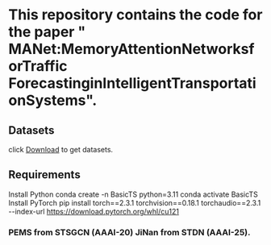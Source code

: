 # This repository contains the code for the paper " MANet:MemoryAttentionNetworksforTraffic ForecastinginIntelligentTransportationSystems".
## Datasets 
click [Download](https://pan.baidu.com/s/1cMDlDEjz91yE4k0qBU8RBA?pwd=fs5r) to get datasets.
## Requirements 
Install Python
conda create -n BasicTS python=3.11
conda activate BasicTS
Install PyTorch
pip install torch==2.3.1 torchvision==0.18.1 torchaudio==2.3.1 --index-url https://download.pytorch.org/whl/cu121
### PEMS from STSGCN (AAAI-20) JiNan from STDN (AAAI-25).
